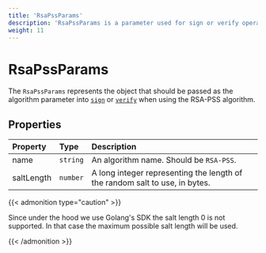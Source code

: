 ```yaml
---
title: 'RsaPssParams'
description: 'RsaPssParams is a parameter used for sign or verify operations.'
weight: 11
---
```


# RsaPssParams

The `RsaPssParams` represents the object that should be passed as the algorithm parameter into [`sign`](https://grafana.com/docs/k6/<K6_VERSION>/javascript-api/k6-experimental/webcrypto/subtlecrypto/sign/) or [`verify`](https://grafana.com/docs/k6/<K6_VERSION>/javascript-api/k6-experimental/webcrypto/subtlecrypto/verify/) when using the RSA-PSS algorithm.

## Properties

| Property | Type     | Description                                                                                           |
| :------- | :------- | :---------------------------------------------------------------------------------------------------- |
| name     | `string` | An algorithm name. Should be `RSA-PSS`.                                                                 |
| saltLength     | `number` | A long integer representing the length of the random salt to use, in bytes. |

{{< admonition type="caution" >}}

Since under the hood we use Golang's SDK the salt length 0 is not supported. In that case the maximum possible salt length will be used.

{{< /admonition >}}
